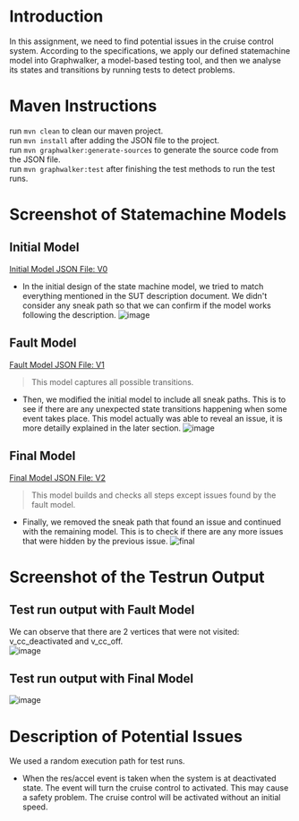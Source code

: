 # Introduction
In this assignment, we need to find potential issues in the cruise control system. According to the specifications, we apply our defined statemachine model into Graphwalker, a model-based testing tool, and then we analyse its states and transitions by running tests to detect problems.

# Maven Instructions
run ```mvn clean``` to clean our maven project.\
run ```mvn install``` after adding the JSON file to the project.\
run ```mvn graphwalker:generate-sources``` to generate the source code from the JSON file.\
run ```mvn graphwalker:test``` after finishing the test methods to run the test runs.
# Screenshot of Statemachine Models

## Initial Model  
[Initial Model JSON File: V0](https://github.com/McGill-ECSE429-Fall2022/assignment-2-asgn-10/blob/main/gw_graphs/v0.json)
- In the initial design of the state machine model, we tried to match everything mentioned in the SUT description document. We didn't consider any sneak path so that we can confirm if the model works following the description.
![image](https://user-images.githubusercontent.com/32471983/201532716-31201728-5da0-4e5b-ac2d-c8eab35c4ea3.png)

## Fault Model
[Fault Model JSON File: V1](https://github.com/McGill-ECSE429-Fall2022/assignment-2-asgn-10/blob/main/gw_graphs/v1.json)
> This model captures all possible transitions.
- Then, we modified the initial model to include all sneak paths. This is to see if there are any unexpected state transitions happening when some event takes place. This model actually was able to reveal an issue, it is more detailly explained in the later section.
![image](https://user-images.githubusercontent.com/32471983/201532738-65dce417-a085-4be9-8813-0af89044dbe2.png)

## Final Model 
[Final Model JSON File: V2](https://github.com/McGill-ECSE429-Fall2022/assignment-2-asgn-10/blob/main/gw_graphs/v2.json)
> This model builds and checks all steps except issues found by the fault model.

- Finally, we removed the sneak path that found an issue and continued with the remaining model. This is to check if there are any more issues that were hidden by the previous issue.
![final](https://user-images.githubusercontent.com/34031806/202236656-1c839779-e105-4153-a0fa-c8b0d2bfb24f.png)

# Screenshot of the Testrun Output
## Test run output with Fault Model 
We can observe that there are 2 vertices that were not visited: v_cc_deactivated and v_cc_off.  
![image](https://user-images.githubusercontent.com/32471983/201532910-8c8a48ec-a78e-4d30-a775-00c6d30a18a0.png)

## Test run output with Final Model
![image](https://user-images.githubusercontent.com/32471983/201532924-e56763dc-94ae-4e78-8bc6-cb0d251f8230.png)

# Description of Potential Issues
We used a random execution path for test runs.
* When the res/accel event is taken when the system is at deactivated state. The event will turn the cruise control to activated. This may cause a safety problem. The cruise control will be activated without an initial speed.